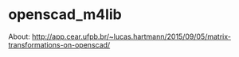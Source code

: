 # openscad_m4lib

About: http://app.cear.ufpb.br/~lucas.hartmann/2015/09/05/matrix-transformations-on-openscad/

